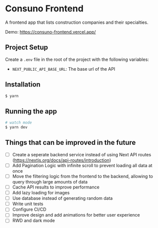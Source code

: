 # Consuno Frontend

A frontend app that lists construction companies and their specialties.

Demo: https://consuno-frontend.vercel.app/

## Project Setup

Create a `.env` file in the root of the project with the following variables:

- `NEXT_PUBLIC_API_BASE_URL`: The base url of the API

## Installation

```bash
$ yarn
```

## Running the app

```bash
# watch mode
$ yarn dev
```

## Things that can be improved in the future
- [ ] Create a seperate backend service instead of using Next API routes (https://nextjs.org/docs/api-routes/introduction)
- [ ] Add Pagination Logic with infinite scroll to prevent loading all data at once
- [ ] Move the filtering logic from the frontend to the backend, allowing to query through large amounts of data
- [ ] Cache API results to improve performance
- [ ] Add lazy loading for images
- [ ] Use database instead of generating random data
- [ ] Write unit tests
- [ ] Configure CI/CD
- [ ] Improve design and add animations for better user experience
- [ ] RWD and dark mode
